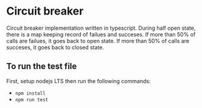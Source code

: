 # Circuit breaker

Circuit breaker implementation written in typescript. During half open state, there is a map keeping record of failues and succeses.
If more than 50% of calls are failues, it goes back to open state. If more than 50% of calls are succeses, it goes back to closed state.

## To run the test file
First, setup nodejs LTS then run the following commands:
- `npm install`
- `npm run test`
